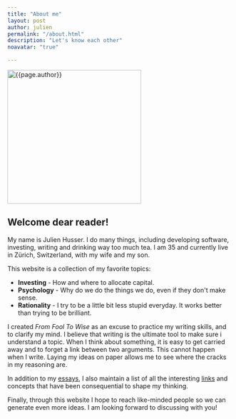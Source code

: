 ```yaml
---
title: "About me"
layout: post
author: julien
permalink: "/about.html"
description: "Let's know each other"
noavatar: "true"

---
```


 <img class="rounded-circle mt-4 big-img" src="{{site.url}}/assets/images/avatar-jul-lg.png" alt="{{page.author}}" width="300"/>
                 

## Welcome dear reader!
My name is Julien Husser. I do many things, including developing software, investing, writing and drinking way too much tea. 
I am 35 and currently live in Zürich, Switzerland, with my wife and my son.

This website is a collection of my favorite topics:

- **Investing** - How and where to allocate capital.
- **Psychology** - Why do we do the things we do, even if they don't make sense.  
- **Rationality** - I try to be a little bit less stupid everyday. It works better than trying to be brilliant.

I created *From Fool To Wise* as an excuse to practice my writing skills, and to clarify my mind.
I believe that writing is the ultimate tool to make sure i understand a topic. When I think about something, it is easy to get carried away and to forget a link between two arguments. This cannot happen when I write. Laying my ideas on paper allows me to see where the cracks in my reasoning are.

In addition to my [essays]({{site.baseurl}}/categories.html), I also maintain a list of all the interesting [links]({{site.baseurl}}/links.html) and concepts that have been consequential to shape my thinking.

Finally, through this website I hope to reach like-minded people so we can generate even more ideas. I am looking forward to discussing with you!